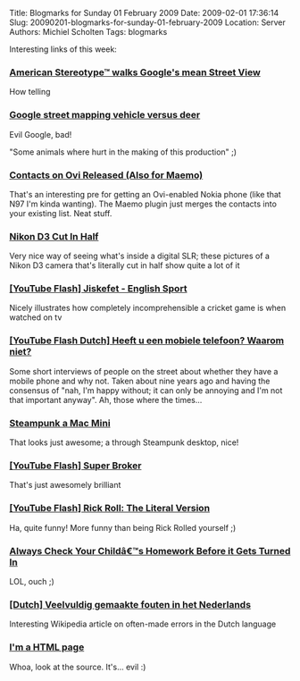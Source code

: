 Title: Blogmarks for Sunday 01 February 2009
Date: 2009-02-01 17:36:14
Slug: 20090201-blogmarks-for-sunday-01-february-2009
Location: Server
Authors: Michiel Scholten
Tags: blogmarks

<p>Interesting links of this week:</p>
<h3><a href="http://www.theregister.co.uk/2009/01/30/american_stereotype/">American Stereotype&trade; walks Google's mean Street View</a></h3>
<p>How telling</p>
<h3><a href="http://robsell.com/rs/Google_Van_Deer/">Google street mapping vehicle versus deer</a></h3>
<p>Evil Google, bad!</p>

<p>"Some animals where hurt in the making of this production" ;)</p>
<h3><a href="http://etrunko.blogspot.com/2009/01/contacts-on-ovi-released-also-for-maemo.html">Contacts on Ovi Released (Also for Maemo)</a></h3>
<p>That's an interesting pre for getting an Ovi-enabled Nokia phone (like that N97 I'm kinda wanting). The Maemo plugin just merges the contacts into your existing list. Neat stuff.</p>
<h3><a href="http://tokyobling.wordpress.com/2008/12/17/nikon-d3-cut-in-half/">Nikon D3 Cut In Half</a></h3>
<p>Very nice way of seeing what's inside a digital SLR; these pictures of a Nikon D3 camera that's literally cut in half show quite a lot of it</p>
<h3><a href="http://www.youtube.com/watch?v=n0jPaTmWF5I">[YouTube Flash] Jiskefet - English Sport</a></h3>
<p>Nicely illustrates how completely incomprehensible a cricket game is when watched on tv</p>
<h3><a href="http://www.youtube.com/watch?v=ROflGZ1NhxM">[YouTube Flash Dutch] Heeft u een mobiele telefoon? Waarom niet?</a></h3>
<p>Some short interviews of people on the street about whether they have a mobile phone and why not. Taken about nine years ago and having the consensus of "nah, I'm happy without; it can only be annoying and I'm not that important anyway". Ah, those where the times...</p>
<h3><a href="http://www.layersmagazine.com/steampunk-a-mac-mini-mix-08-invegas-lesa-king-my-dreamweaver-photoshop-tutorial-contest-winner.html">Steampunk a Mac Mini</a></h3>
<p>That looks just awesome; a through Steampunk desktop, nice!</p>
<h3><a href="http://www.youtube.com/watch?v=ArZRWJwKdWs">[YouTube Flash] Super Broker</a></h3>
<p>That's just awesomely brilliant</p>
<h3><a href="http://www.youtube.com/watch?v=Kr2jlCyCJBI">[YouTube Flash] Rick Roll: The Literal Version</a></h3>
<p>Ha, quite funny! More funny than being Rick Rolled yourself ;)</p>
<h3><a href="http://www.businesspundit.com/always-check-your-childs-homework-before-it-gets-turned-in/">Always Check Your Childâ€™s Homework Before it Gets Turned In</a></h3>
<p>LOL, ouch ;)</p>
<h3><a href="http://nl.wikipedia.org/wiki/Veelvuldig_gemaakte_fouten_in_het_Nederlands">[Dutch] Veelvuldig gemaakte fouten in het Nederlands</a></h3>
<p>Interesting Wikipedia article on often-made errors in the Dutch language</p>
<h3><a href="http://mauke.ath.cx/stuff/poly.html">I'm a HTML page</a></h3>
<p>Whoa, look at the source. It's... evil :)</p>
